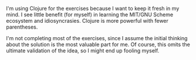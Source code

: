 I'm using Clojure for the exercises because I want to keep it fresh in my mind.
I see little benefit (for myself) in learning the MIT/GNU Scheme ecosystem and
idiosyncrasies. Clojure is more powerful with fewer parentheses.

I'm not completing most of the exercises, since I assume the initial thinking
about the solution is the most valuable part for me. Of course, this omits the
ultimate validation of the idea, so I might end up fooling myself.